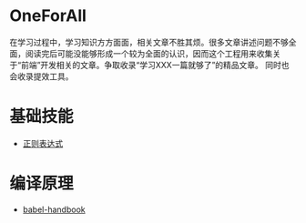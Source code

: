 # OneForAll

在学习过程中，学习知识方方面面，相关文章不胜其烦。很多文章讲述问题不够全面，阅读完后可能没能够形成一个较为全面的认识，因而这个工程用来收集关于“前端”开发相关的文章。争取收录“学习XXX一篇就够了”的精品文章。 同时也会收录提效工具。

# 基础技能

* [正则表达式](https://juejin.im/post/5965943ff265da6c30653879)

# 编译原理

* [babel-handbook](https://github.com/jamiebuilds/babel-handbook/blob/master/translations/zh-Hans/README.md)
